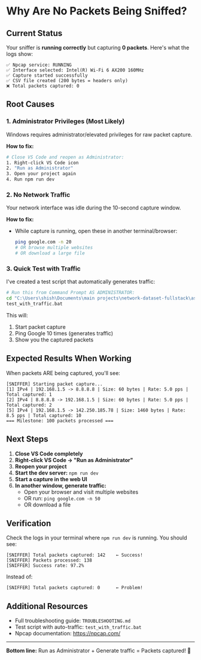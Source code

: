 # Why Are No Packets Being Sniffed?

## Current Status

Your sniffer is **running correctly** but capturing **0 packets**. Here's what the logs show:

```
✅ Npcap service: RUNNING
✅ Interface selected: Intel(R) Wi-Fi 6 AX200 160MHz
✅ Capture started successfully
✅ CSV file created (200 bytes = headers only)
❌ Total packets captured: 0
```

## Root Causes

### 1. **Administrator Privileges** (Most Likely)

Windows requires administrator/elevated privileges for raw packet capture.

**How to fix:**
```bash
# Close VS Code and reopen as Administrator:
1. Right-click VS Code icon
2. "Run as Administrator"
3. Open your project again
4. Run npm run dev
```

### 2. **No Network Traffic**

Your network interface was idle during the 10-second capture window.

**How to fix:**
- While capture is running, open these in another terminal/browser:
  ```bash
  ping google.com -n 20
  # OR browse multiple websites
  # OR download a large file
  ```

### 3. **Quick Test with Traffic**

I've created a test script that automatically generates traffic:

```bash
# Run this from Command Prompt AS ADMINISTRATOR:
cd "C:\Users\shish\Documents\main projects\network-dataset-fullstack\assets\Network-Dataset-Generator"
test_with_traffic.bat
```

This will:
1. Start packet capture
2. Ping Google 10 times (generates traffic)
3. Show you the captured packets

## Expected Results When Working

When packets ARE being captured, you'll see:

```
[SNIFFER] Starting packet capture...
[1] IPv4 | 192.168.1.5 -> 8.8.8.8 | Size: 60 bytes | Rate: 5.0 pps | Total captured: 1
[2] IPv4 | 8.8.8.8 -> 192.168.1.5 | Size: 60 bytes | Rate: 5.0 pps | Total captured: 2
[5] IPv4 | 192.168.1.5 -> 142.250.185.78 | Size: 1460 bytes | Rate: 8.5 pps | Total captured: 10
=== Milestone: 100 packets processed ===
```

## Next Steps

1. **Close VS Code completely**
2. **Right-click VS Code → "Run as Administrator"**
3. **Reopen your project**
4. **Start the dev server:** `npm run dev`
5. **Start a capture in the web UI**
6. **In another window, generate traffic:**
   - Open your browser and visit multiple websites
   - OR run: `ping google.com -n 50`
   - OR download a file

## Verification

Check the logs in your terminal where `npm run dev` is running. You should see:

```
[SNIFFER] Total packets captured: 142    ← Success!
[SNIFFER] Packets processed: 138
[SNIFFER] Success rate: 97.2%
```

Instead of:

```
[SNIFFER] Total packets captured: 0      ← Problem!
```

## Additional Resources

- Full troubleshooting guide: `TROUBLESHOOTING.md`
- Test script with auto-traffic: `test_with_traffic.bat`
- Npcap documentation: https://npcap.com/

---

**Bottom line:** Run as Administrator + Generate traffic = Packets captured! 🎯
